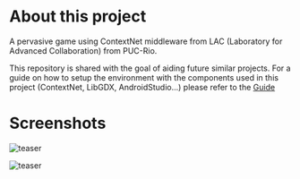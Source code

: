 # About this project

A pervasive game using ContextNet middleware from LAC (Laboratory for Advanced Collaboration) from PUC-Rio.

This repository is shared with the goal of aiding future similar projects. For a guide on how to setup the environment
with the components used in this project (ContextNet, LibGDX, AndroidStudio...) please refer to the [Guide](https://bitbucket.org/KikoSampaio/pucmonproject/downloads/Guide.pdf)

# Screenshots

![teaser](https://pedroigorpsampaio.github.io/src/img/pucmon/thumb_pucmon.png)

![teaser](https://pedroigorpsampaio.github.io/src/img/pucmon/media_pucmon2.png)
